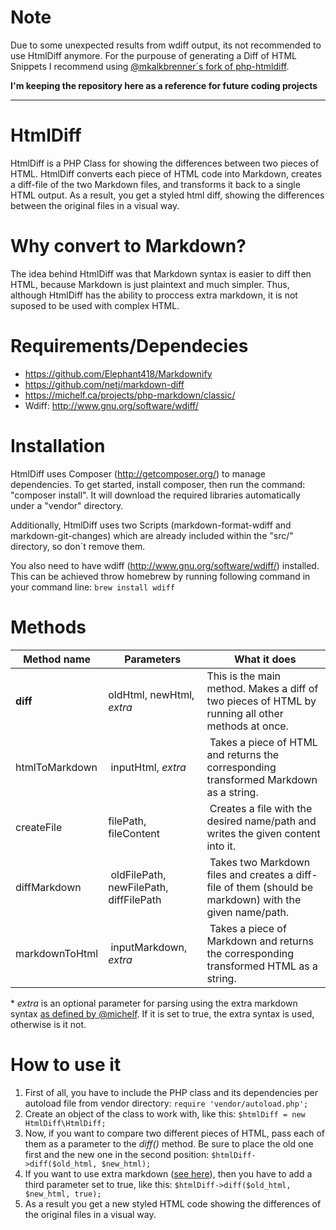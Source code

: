 # Note
Due to some unexpected results from wdiff output, its not recommended to use HtmlDiff anymore.
For the purpouse of generating a Diff of HTML Snippets I recommend using [@mkalkbrenner´s fork of php-htmldiff](https://github.com/mkalkbrenner/php-htmldiff).

**I'm keeping the repository here as a reference for future coding projects**

---

# HtmlDiff
HtmlDiff is a PHP Class for showing the differences between two pieces of HTML. HtmlDiff converts each piece of HTML code into Markdown, creates a diff-file of the two Markdown files, and transforms it back to a single HTML output. As a result, you get a styled html diff, showing the differences between the original files in a visual way.

# Why convert to Markdown?
The idea behind HtmlDiff was that Markdown syntax is easier to diff then HTML, because Markdown is just plaintext and much simpler. Thus, although HtmlDiff has the ability to proccess extra markdown, it is not suposed to be used with complex HTML.

# Requirements/Dependecies
* https://github.com/Elephant418/Markdownify
* https://github.com/netj/markdown-diff
* https://michelf.ca/projects/php-markdown/classic/
* Wdiff: http://www.gnu.org/software/wdiff/

# Installation
HtmlDiff uses Composer (http://getcomposer.org/) to manage dependencies. To get started, install composer, then run the command: "composer install". It will download the required libraries automatically under a "vendor" directory.

Additionally, HtmlDiff uses two Scripts (markdown-format-wdiff and markdown-git-changes) which are already included within the "src/" directory, so don´t remove them.

You also need to have wdiff (http://www.gnu.org/software/wdiff/) installed. This can be achieved throw homebrew by running following command in your command line: ```brew install wdiff```


# Methods
Method name      | Parameters | What it does
---------------- | ---------- | ------------
**diff** | oldHtml, newHtml, *extra* | This is the main method. Makes a diff of two pieces of HTML by running all other methods at once.
htmlToMarkdown | inputHtml, *extra*  | Takes a piece of HTML and returns the corresponding transformed Markdown as a string.
createFile     | filePath, fileContent | Creates a file with the desired name/path and writes the given content into it.
diffMarkdown  | oldFilePath, newFilePath, diffFilePath | Takes two Markdown files and creates a diff-file of them (should be markdown) with the given name/path.
markdownToHtml | inputMarkdown, *extra* | Takes a piece of Markdown and returns the corresponding transformed HTML as a string.
\* _extra_ is an optional parameter for parsing using the extra markdown syntax [as defined by @michelf](https://michelf.ca/projects/php-markdown/extra/). If it is set to true, the extra syntax is used, otherwise is it not.

# How to use it
1. First of all, you have to include the PHP class and its dependencies per autoload file from vendor directory: `require 'vendor/autoload.php';`
2. Create an object of the class to work with, like this: `$htmlDiff = new HtmlDiff\HtmlDiff;`
3. Now, if you want to compare two different pieces of HTML, pass each of them as a parameter to the *diff()* method. Be sure to place the old one first and the new one in the second position: `$htmlDiff->diff($old_html, $new_html);`
4. If you want to use extra markdown ([see here](https://michelf.ca/projects/php-markdown/extra/)), then you have to add a third parameter set to true, like this: `$htmlDiff->diff($old_html, $new_html, true);`
5. As a result you get a new styled HTML code showing the differences of the original files in a visual way.
